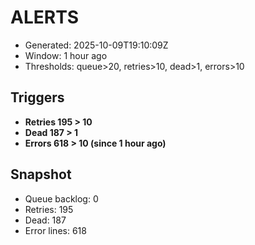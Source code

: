 # ALERTS

- Generated: 2025-10-09T19:10:09Z
- Window: 1 hour ago
- Thresholds: queue>20, retries>10, dead>1, errors>10

## Triggers
- **Retries 195 > 10**
- **Dead 187 > 1**
- **Errors 618 > 10 (since 1 hour ago)**

## Snapshot
- Queue backlog: 0
- Retries: 195
- Dead: 187
- Error lines: 618
